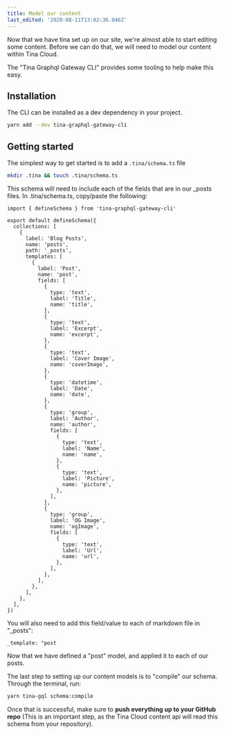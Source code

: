 ```yaml
---
title: Model our content
last_edited: '2020-08-11T13:02:36.046Z'
---
```


Now that we have tina set up on our site, we're almost able to start editing some content. Before we can do that, we will need to model our content within Tina Cloud.

The "Tina Graphql Gateway CLI" provides some tooling to help make this easy.

## Installation

The CLI can be installed as a dev dependency in your project.

```bash
yarn add --dev tina-graphql-gateway-cli
```

## Getting started

The simplest way to get started is to add a `.tina/schema.ts` file

```bash
mkdir .tina && touch .tina/schema.ts
```

This schema will need to include each of the fields that are in our \_posts files.
In .tina/schema.ts, copy/paste the following:

```jsx,copy
import { defineSchema } from 'tina-graphql-gateway-cli'

export default defineSchema({
  collections: [
    {
      label: 'Blog Posts',
      name: 'posts',
      path: '_posts',
      templates: [
        {
          label: 'Post',
          name: 'post',
          fields: [
            {
              type: 'text',
              label: 'Title',
              name: 'title',
            },
            {
              type: 'text',
              label: 'Excerpt',
              name: 'excerpt',
            },
            {
              type: 'text',
              label: 'Cover Image',
              name: 'coverImage',
            },
            {
              type: 'datetime',
              label: 'Date',
              name: 'date',
            },
            {
              type: 'group',
              label: 'Author',
              name: 'author',
              fields: [
                {
                  type: 'text',
                  label: 'Name',
                  name: 'name',
                },
                {
                  type: 'text',
                  label: 'Picture',
                  name: 'picture',
                },
              ],
            },
            {
              type: 'group',
              label: 'OG Image',
              name: 'ogImage',
              fields: [
                {
                  type: 'text',
                  label: 'Url',
                  name: 'url',
                },
              ],
            },
          ],
        },
      ],
    },
  ],
})
```

You will also need to add this field/value to each of markdown file in "\_posts":

`_template: "post`

Now that we have defined a "post" model, and applied it to each of our posts.

The last step to setting up our content models is to "compile" our schema. Through the terminal, run:

```bash
yarn tina-gql schema:compile
```

Once that is successful, make sure to **push everything up to your GitHub repo** (This is an important step, as the Tina Cloud content api will read this schema from your repository).
